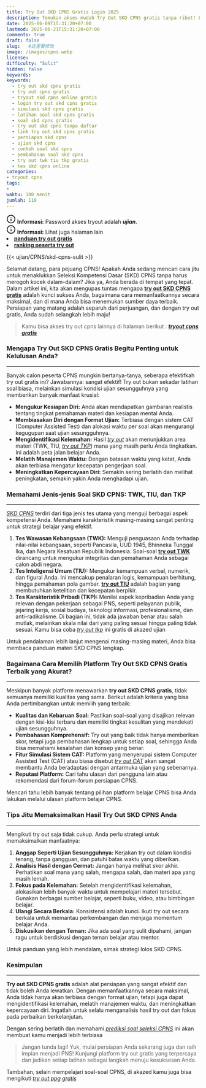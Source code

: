 ```yaml
---
title: Try Out SKD CPNS Gratis Login 2025
description: Temukan akses mudah Try Out SKD CPNS gratis tanpa ribet! Login sekarang dan rasakan simulasi ujian CAT CPNS lengkap TWK, TIU, TKP. Persiapkan diri Anda hadapi SKD CPNS 2024/2025 dengan latihan soal berkualitas dan pembahasan akurat. Raih skor tinggi, wujudkan impian jadi PNS!
date: 2025-06-09T15:31:20+07:00
lastmod: 2025-06-21T15:31:20+07:00
comments: true
draft: false 
slug:   #这里要修改
image: /images/cpns.webp
license: 
difficulty: "Sulit"
hidden: false
keywords:
keywords:
  - try out skd cpns gratis
  - try out cpns gratis
  - tryout skd cpns online gratis
  - login try out skd cpns gratis
  - simulasi skd cpns gratis
  - latihan soal skd cpns gratis
  - soal skd cpns gratis
  - try out skd cpns tanpa daftar
  - link try out skd cpns gratis
  - persiapan skd cpns
  - ujian skd cpns
  - contoh soal skd cpns
  - pembahasan soal skd cpns
  - try out twk tiu tkp gratis
  - tes skd cpns online
categories:
- tryout cpns
tags:
- 
waktu: 100 menit
jumlah: 110  
---
```



<div class="alert alert-info">
  <svg xmlns="http://www.w3.org/2000/svg" width="24" height="24" viewBox="0 0 24 24" fill="none" stroke="currentColor" stroke-width="2" stroke-linecap="round" stroke-linejoin="round" class="feather feather-info"><circle cx="12" cy="12" r="10"></circle><line x1="12" y1="16" x2="12" y2="12"></line>    <line x1="12" y1="8" x2="12.01" y2="8"></line>  </svg>
  <span><strong>Informasi:</strong> Password akses tryout adalah <b><i>ujian</b></i>.</span>
</div>
<div class="alert alert-info">
  <svg xmlns="http://www.w3.org/2000/svg" width="24" height="24" viewBox="0 0 24 24" fill="none" stroke="currentColor" stroke-width="2" stroke-linecap="round" stroke-linejoin="round" class="feather feather-info"><circle cx="12" cy="12" r="10"></circle><line x1="12" y1="16" x2="12" y2="12"></line>    <line x1="12" y1="8" x2="12.01" y2="8"></line>  </svg>
  <span><strong>Informasi:</strong> Lihat juga halaman lain<b> <li><a href="/ujian/cara-ikut-tryout-online-gratis">panduan try out gratis</a></li></b> <b><li><a href="/ujian/ranking-peserta-tryout">ranking peserta try out</a></li></b></span>
</div>

{{< ujian/CPNS/skd-cpns-sulit >}}

Selamat datang, para pejuang CPNS! Apakah Anda sedang mencari cara jitu untuk menaklukkan Seleksi Kompetensi Dasar (SKD) CPNS tanpa harus merogoh kocek dalam-dalam? Jika ya, Anda berada di tempat yang tepat. Dalam artikel ini, kita akan mengupas tuntas mengapa **[try out SKD CPNS gratis](/ujian/cpns/try-out-skd-cpns-gratis/)** adalah kunci sukses Anda, bagaimana cara memanfaatkannya secara maksimal, dan di mana Anda bisa menemukan sumber daya terbaik. Persiapan yang matang adalah separuh dari perjuangan, dan dengan try out gratis, Anda sudah selangkah lebih maju!

>Kamu bisa akses try out cpns lainnya di halaman berikut : ***[tryout cpns gratis](/categories/tryout-cpns/)***

### Mengapa Try Out SKD CPNS Gratis Begitu Penting untuk Kelulusan Anda?
---
Banyak calon peserta CPNS mungkin bertanya-tanya, seberapa efektifkah try out gratis ini? Jawabannya: sangat efektif! Try out bukan sekadar latihan soal biasa, melainkan simulasi kondisi ujian sesungguhnya yang memberikan banyak manfaat krusial:

* **Mengukur Kesiapan Diri:** Anda akan mendapatkan gambaran realistis tentang tingkat pemahaman materi dan kesiapan mental Anda.
* **Membiasakan Diri dengan Format Ujian:** Terbiasa dengan sistem CAT (Computer Assisted Test) dan alokasi waktu per soal akan mengurangi kegugupan saat ujian sesungguhnya.
* **Mengidentifikasi Kelemahan:** Hasil *[try out](/ujian/)* akan menunjukkan area materi (TWK, TIU, *[try out TKP](/ujian/cpns/tryout-tkp-cpns/)*) mana yang masih perlu Anda tingkatkan. Ini adalah peta jalan belajar Anda.
* **Melatih Manajemen Waktu:** Dengan batasan waktu yang ketat, Anda akan terbiasa mengatur kecepatan pengerjaan soal.
* **Meningkatkan Kepercayaan Diri:** Semakin sering berlatih dan melihat peningkatan, semakin yakin Anda menghadapi ujian.

### Memahami Jenis-jenis Soal SKD CPNS: TWK, TIU, dan TKP
---
*[SKD CPNS](/ujian/cpns/tryout-cpns-gratis/)* terdiri dari tiga jenis tes utama yang menguji berbagai aspek kompetensi Anda. Memahami karakteristik masing-masing sangat penting untuk strategi belajar yang efektif.

1.  **Tes Wawasan Kebangsaan (TWK):** Menguji penguasaan Anda terhadap nilai-nilai kebangsaan, seperti Pancasila, UUD 1945, Bhinneka Tunggal Ika, dan Negara Kesatuan Republik Indonesia. Soal-soal **[try out TWK](/ujian/cpns/try-out-tes-wawasan-bebangsaan/)** dirancang untuk mengukur integritas dan pemahaman Anda sebagai calon abdi negara.
2.  **Tes Inteligensi Umum (TIU):** Mengukur kemampuan verbal, numerik, dan figural Anda. Ini mencakup penalaran logis, kemampuan berhitung, hingga pemahaman pola gambar. **[try out TIU](/ujian/cpns/tryout-tiu-cpns/)** adalah bagian yang membutuhkan ketelitian dan kecepatan berpikir.
3.  **Tes Karakteristik Pribadi (TKP):** Menilai aspek kepribadian Anda yang relevan dengan pekerjaan sebagai PNS, seperti pelayanan publik, jejaring kerja, sosial budaya, teknologi informasi, profesionalisme, dan anti-radikalisme. Di bagian ini, tidak ada jawaban benar atau salah mutlak, melainkan skala nilai dari yang paling sesuai hingga paling tidak sesuai. Kamu bisa coba *[try out tkp](ujian/cpns/try-out-tkp-gratis/)* ini gratis di akazed ujian

Untuk pendalaman lebih lanjut mengenai masing-masing materi, Anda bisa membaca panduan materi SKD CPNS lengkap.

### Bagaimana Cara Memilih Platform Try Out SKD CPNS Gratis Terbaik yang Akurat?
---
Meskipun banyak platform menawarkan **try out SKD CPNS gratis**, tidak semuanya memiliki kualitas yang sama. Berikut adalah kriteria yang bisa Anda pertimbangkan untuk memilih yang terbaik:

* **Kualitas dan Kebaruan Soal:** Pastikan soal-soal yang disajikan relevan dengan kisi-kisi terbaru dan memiliki tingkat kesulitan yang mendekati ujian sesungguhnya.
* **Pembahasan Komprehensif:** Try out yang baik tidak hanya memberikan skor, tetapi juga pembahasan lengkap untuk setiap soal, sehingga Anda bisa memahami kesalahan dan konsep yang benar.
* **Fitur Simulasi Sistem CAT:** Platform yang menyerupai sistem Computer Assisted Test (CAT) atau biasa disebut *[try out CAT](/ujian/cpns/tryout-cat-cpns-gratis/)* akan sangat membantu Anda beradaptasi dengan antarmuka ujian yang sebenarnya.
* **Reputasi Platform:** Cari tahu ulasan dari pengguna lain atau rekomendasi dari forum-forum persiapan CPNS.

Mencari tahu lebih banyak tentang pilihan platform belajar CPNS bisa Anda lakukan melalui ulasan platform belajar CPNS.

### Tips Jitu Memaksimalkan Hasil Try Out SKD CPNS Anda
---
Mengikuti try out saja tidak cukup. Anda perlu strategi untuk memaksimalkan manfaatnya:

1.  **Anggap Seperti Ujian Sesungguhnya:** Kerjakan try out dalam kondisi tenang, tanpa gangguan, dan patuhi batas waktu yang diberikan.
2.  **Analisis Hasil dengan Cermat:** Jangan hanya melihat skor akhir. Perhatikan soal mana yang salah, mengapa salah, dan materi apa yang masih lemah.
3.  **Fokus pada Kelemahan:** Setelah mengidentifikasi kelemahan, alokasikan lebih banyak waktu untuk mempelajari materi tersebut. Gunakan berbagai sumber belajar, seperti buku, video, atau bimbingan belajar.
4.  **Ulangi Secara Berkala:** Konsistensi adalah kunci. Ikuti try out secara berkala untuk memantau perkembangan dan menjaga momentum belajar Anda.
5.  **Diskusikan dengan Teman:** Jika ada soal yang sulit dipahami, jangan ragu untuk berdiskusi dengan teman belajar atau mentor.

Untuk panduan yang lebih mendalam, simak strategi lolos SKD CPNS.

### Kesimpulan
---
**Try out SKD CPNS gratis** adalah alat persiapan yang sangat efektif dan tidak boleh Anda lewatkan. Dengan memanfaatkannya secara maksimal, Anda tidak hanya akan terbiasa dengan format ujian, tetapi juga dapat mengidentifikasi kelemahan, melatih manajemen waktu, dan meningkatkan kepercayaan diri. Ingatlah untuk selalu menganalisis hasil try out dan fokus pada perbaikan berkelanjutan.

Dengan sering berlatih dan memahami *[prediksi soal seleksi CPNS](/ujian/cpns/tryout-prediksi-soal-cpns-2025/)* ini akan membuat kamu menjadi lebih terbiasa

>Jangan tunda lagi! Yuk, mulai persiapan Anda sekarang juga dan raih impian menjadi PNS! Kunjungi platform try out gratis yang terpercaya dan jadikan setiap latihan sebagai langkah menuju kesuksesan Anda.

Tambahan, selain mempelajari soal-soal CPNS, di akazed kamu juga bisa mengikuti *[try out ppg gratis](/ujian/ppg/tryout-ppg-prajab-pgsd/)*
